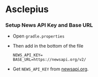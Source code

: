 # Asclepius

### Setup News API Key and Base URL

- Open `gradle.properties`
- Then add in the bottom of the file

    ```
    NEWS_API_KEY=
    BASE_URL=https://newsapi.org/v2/
    ```

- Get `NEWS_API_KEY` from [newsapi.org](https://newsapi.org/account).